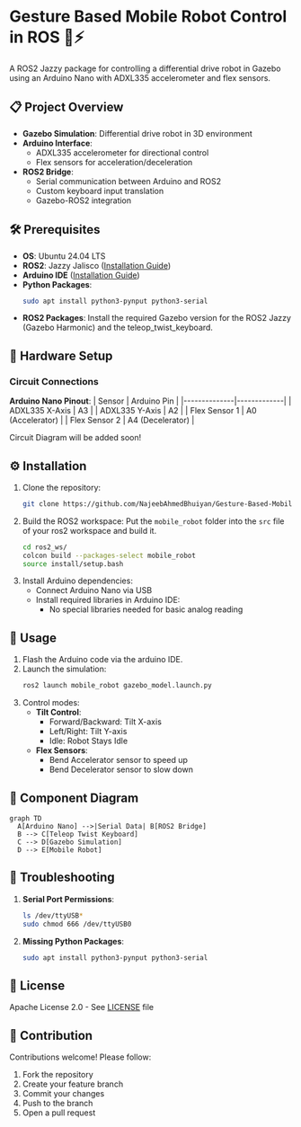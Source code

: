 # Gesture Based Mobile Robot Control in ROS 🚗⚡

A ROS2 Jazzy package for controlling a differential drive robot in Gazebo using an Arduino Nano with ADXL335 accelerometer and flex sensors.

## 📋 Project Overview
- **Gazebo Simulation**: Differential drive robot in 3D environment
- **Arduino Interface**: 
  - ADXL335 accelerometer for directional control
  - Flex sensors for acceleration/deceleration
- **ROS2 Bridge**: 
  - Serial communication between Arduino and ROS2
  - Custom keyboard input translation
  - Gazebo-ROS2 integration

## 🛠️ Prerequisites
- **OS**: Ubuntu 24.04 LTS
- **ROS2**: Jazzy Jalisco ([Installation Guide](https://docs.ros.org/en/jazzy/Installation.html))
- **Arduino IDE** ([Installation Guide](https://www.arduino.cc/en/software))
- **Python Packages**:
  ```bash
  sudo apt install python3-pynput python3-serial
  ```
- **ROS2 Packages**:
  Install the required Gazebo version for the ROS2 Jazzy (Gazebo Harmonic) and the teleop_twist_keyboard.

## 🔌 Hardware Setup
### Circuit Connections
**Arduino Nano Pinout**:
| Sensor       | Arduino Pin |
|--------------|-------------|
| ADXL335 X-Axis | A3          |
| ADXL335 Y-Axis | A2          |
| Flex Sensor 1  | A0 (Accelerator) |
| Flex Sensor 2  | A4 (Decelerator) |

Circuit Diagram will be added soon!

## ⚙️ Installation
1. Clone the repository:
   ```bash
   git clone https://github.com/NajeebAhmedBhuiyan/Gesture-Based-Mobile-Robot-Control-in-ROS.git
   ```
2. Build the ROS2 workspace:
   Put the `mobile_robot` folder into the `src` file of your ros2 workspace and build it.
   ```bash
   cd ros2_ws/
   colcon build --packages-select mobile_robot
   source install/setup.bash
   ```
3. Install Arduino dependencies:
   - Connect Arduino Nano via USB
   - Install required libraries in Arduino IDE:
     - No special libraries needed for basic analog reading

## 🚀 Usage
1. Flash the Arduino code via the arduino IDE.
2. Launch the simulation:
   ```bash
   ros2 launch mobile_robot gazebo_model.launch.py
   ```
3. Control modes:
   - **Tilt Control**:
     - Forward/Backward: Tilt X-axis
     - Left/Right: Tilt Y-axis
     - Idle: Robot Stays Idle
   - **Flex Sensors**:
     - Bend Accelerator sensor to speed up
     - Bend Decelerator sensor to slow down

## 🧩 Component Diagram
```mermaid
graph TD
  A[Arduino Nano] -->|Serial Data| B[ROS2 Bridge]
  B --> C[Teleop Twist Keyboard]
  C --> D[Gazebo Simulation]
  D --> E[Mobile Robot]
```

## 🚨 Troubleshooting
1. **Serial Port Permissions**:
   ```bash
   ls /dev/ttyUSB*
   sudo chmod 666 /dev/ttyUSB0
   ```
2. **Missing Python Packages**:
   ```bash
   sudo apt install python3-pynput python3-serial
   ```

## 📜 License
Apache License 2.0 - See [LICENSE](LICENSE) file

## 🙌 Contribution
Contributions welcome! Please follow:
1. Fork the repository
2. Create your feature branch
3. Commit your changes
4. Push to the branch
5. Open a pull request
